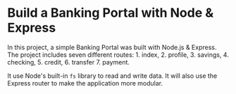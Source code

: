# Build a Banking Portal with Node & Express

In this project, a simple Banking Portal was built with Node.js & Express. 
The project includes seven different routes:
    1. index, 
    2. profile, 
    3. savings, 
    4. checking, 
    5. credit, 
    6. transfer 
    7. payment. 
   
It use Node's built-in `fs` library to read and write data. 
It will also use the Express router to make the application more modular.